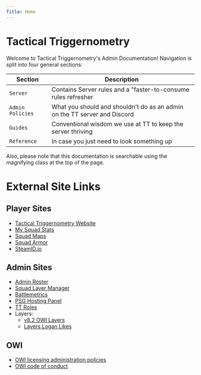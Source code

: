 ```yaml
---
Title: Home
---
```


# Tactical Triggernometry

Welcome to Tactical Triggernometry's Admin Documentation!  Navigation is split into four general sections:

|Section|Description|
|-------|---------- |
|`Server`| Contains Server rules and a "faster-to-consume rules refresher| 
|`Admin Policies`| What you should and shouldn't do as an admin on the TT server and Discord|
|`Guides`| Conventional wisdom we use at TT to keep the server thriving|
|`Reference`| In case you just need to look something up|

Also, please note that this documentation is searchable using the magnifying class at the top of the page.

# External Site Links

## Player Sites

* [Tactical Triggernometry Website](http://tacticaltriggernometry.com/)
* [My Squad Stats](https://mysquadstats.com/)
* [Squad Maps](https://squadmaps.com/)
* [Squad Armor](https://squad-armor.com/)
* [SteamID.io](https://steamid.io)

## Admin Sites

* [Admin Roster](http://tiny.cc/TTAdminRoster)
* [Squad Layer Manager](https://slm.tacticaltriggernometry.com/)
* [Battlemetrics](https://battlemetrics.com/)
* [PSG Hosting Panel](https://control.psg-hosting.com/)
* [TT Roles](http://tt-roles.tacticaltriggernometry.com/profile)
* Layers:
    * [v8.2 OWI Layers](https://docs.google.com/spreadsheets/d/1A3D4zeOS8YxoEYrWcXa8edBCG_EUueZK9cX2oFMLY9U/edit?gid=1796438364#gid=1796438364)
    * [Layers Logan Likes](https://docs.google.com/spreadsheets/d/1c1iBWiFll0ESeZBG4lT2bTHdf5YJUBtBIlVQTrCY9s8/edit?gid=878317139#gid=878317139)

## OWI

* [OWI licensing administration policies](https://joinsquad.com/server-licensing-and-administration-policies/?swcfpc=1)
* [OWI code of conduct](https://joinsquad.com/code-of-conduct/)
